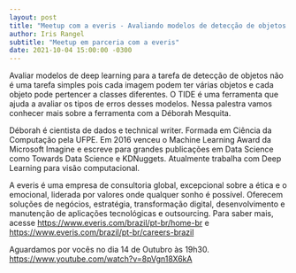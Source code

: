 ```yaml
---
layout: post
title: "Meetup com a everis - Avaliando modelos de detecção de objetos com o TIDE"
author: Iris Rangel
subtitle: "Meetup em parceria com a everis"
date: 2021-10-04 15:00:00 -0300
---
```


Avaliar modelos de deep learning para a tarefa de detecção de objetos não é uma tarefa simples pois cada imagem podem ter várias objetos e cada objeto pode pertencer a classes diferentes.
O TIDE é uma ferramenta que ajuda a avaliar os tipos de erros desses modelos.
Nessa palestra vamos conhecer mais sobre a ferramenta com a Déborah Mesquita.

Déborah é cientista de dados e technical writer. Formada em Ciência da Computação pela UFPE. Em 2016 venceu o Machine Learning Award da Microsoft Imagine e escreve para grandes publicações em Data Science como Towards Data Science e KDNuggets. Atualmente trabalha com Deep Learning para visão computacional.

A everis é uma empresa de consultoria global, excepcional sobre a ética e o emocional, liderada por valores onde qualquer sonho é possível.
Oferecem soluções de negócios, estratégia, transformação digital, desenvolvimento e manutenção de aplicações tecnológicas e outsourcing.
Para saber mais, acesse https://www.everis.com/brazil/pt-br/home-br e https://www.everis.com/brazil/pt-br/careers-brazil 

Aguardamos por vocês no dia 14 de Outubro às 19h30. 
https://www.youtube.com/watch?v=8pVgn18X6kA

